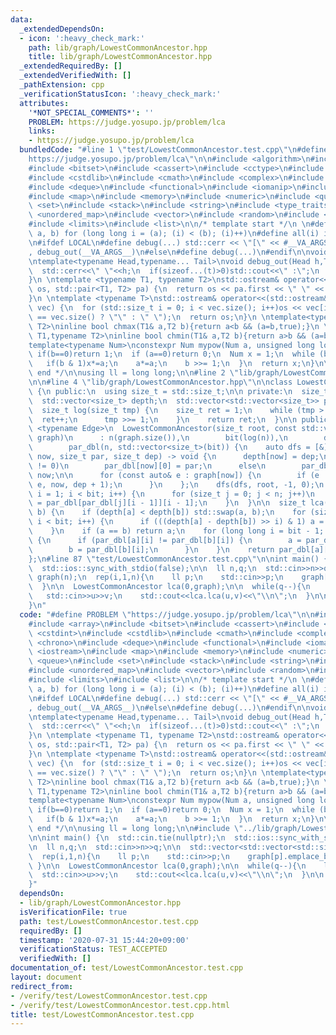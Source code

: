 ```yaml
---
data:
  _extendedDependsOn:
  - icon: ':heavy_check_mark:'
    path: lib/graph/LowestCommonAncestor.hpp
    title: lib/graph/LowestCommonAncestor.hpp
  _extendedRequiredBy: []
  _extendedVerifiedWith: []
  _pathExtension: cpp
  _verificationStatusIcon: ':heavy_check_mark:'
  attributes:
    '*NOT_SPECIAL_COMMENTS*': ''
    PROBLEM: https://judge.yosupo.jp/problem/lca
    links:
    - https://judge.yosupo.jp/problem/lca
  bundledCode: "#line 1 \"test/LowestCommonAncestor.test.cpp\"\n#define PROBLEM \"\
    https://judge.yosupo.jp/problem/lca\"\n\n#include <algorithm>\n#include <array>\n\
    #include <bitset>\n#include <cassert>\n#include <cctype>\n#include <cstdint>\n\
    #include <cstdlib>\n#include <cmath>\n#include <complex>\n#include <chrono>\n\
    #include <deque>\n#include <functional>\n#include <iomanip>\n#include <iostream>\n\
    #include <map>\n#include <memory>\n#include <numeric>\n#include <queue>\n#include\
    \ <set>\n#include <stack>\n#include <string>\n#include <type_traits>\n#include\
    \ <unordered_map>\n#include <vector>\n#include <random>\n#include <utility>\n\
    #include <limits>\n#include <list>\n\n/* template start */\n \n#define rep(i,\
    \ a, b) for (long long i = (a); (i) < (b); (i)++)\n#define all(i) i.begin(), i.end()\n\
    \n#ifdef LOCAL\n#define debug(...) std::cerr << \"[\" << #__VA_ARGS__ << \"]:\"\
    , debug_out(__VA_ARGS__)\n#else\n#define debug(...)\n#endif\n\nvoid debug_out(){std::cerr<<std::endl;}\n\
    \ntemplate<typename Head,typename... Tail>\nvoid debug_out(Head h,Tail... t){\n\
    \  std::cerr<<\" \"<<h;\n  if(sizeof...(t)>0)std::cout<<\" :\";\n  debug_out(t...);\n\
    }\n \ntemplate <typename T1, typename T2>\nstd::ostream& operator<<(std::ostream&\
    \ os, std::pair<T1, T2> pa) {\n  return os << pa.first << \" \" << pa.second;\n\
    }\n \ntemplate <typename T>\nstd::ostream& operator<<(std::ostream& os, std::vector<T>\
    \ vec) {\n  for (std::size_t i = 0; i < vec.size(); i++)os << vec[i] << (i + 1\
    \ == vec.size() ? \"\" : \" \");\n  return os;\n}\n \ntemplate<typename T1,typename\
    \ T2>\ninline bool chmax(T1& a,T2 b){return a<b && (a=b,true);}\n \ntemplate<typename\
    \ T1,typename T2>\ninline bool chmin(T1& a,T2 b){return a>b && (a=b,true);}\n\n\
    template<typename Num>\nconstexpr Num mypow(Num a, unsigned long long b) {\n \
    \ if(b==0)return 1;\n  if (a==0)return 0;\n  Num x = 1;\n  while (b > 0) {\n \
    \   if(b & 1)x*=a;\n    a*=a;\n    b >>= 1;\n  }\n  return x;\n}\n\n/* template\
    \ end */\n\nusing ll = long long;\n\n#line 2 \"lib/graph/LowestCommonAncestor.hpp\"\
    \n\n#line 4 \"lib/graph/LowestCommonAncestor.hpp\"\n\nclass LowestCommonAncestor\
    \ {\n public:\n  using size_t = std::size_t;\n\n private:\n  size_t n, bit;\n\
    \  std::vector<size_t> depth;\n  std::vector<std::vector<size_t>> par_dbl;\n\n\
    \  size_t log(size_t tmp) {\n    size_t ret = 1;\n    while (tmp > 0) {\n    \
    \  ret++;\n      tmp >>= 1;\n    }\n    return ret;\n  }\n\n public:\n  template\
    \ <typename Edge>\n  LowestCommonAncestor(size_t root, const std::vector<std::vector<Edge>>&\
    \ graph)\n      : n(graph.size()),\n        bit(log(n)),\n        depth(n),\n\
    \        par_dbl(n, std::vector<size_t>(bit)) {\n    auto dfs = [&](auto f, size_t\
    \ now, size_t par, size_t dep) -> void {\n      depth[now] = dep;\n      if (dep\
    \ != 0)\n        par_dbl[now][0] = par;\n      else\n        par_dbl[now][0] =\
    \ now;\n\n      for (const auto& e : graph[now]) {\n        if (e != par) f(f,\
    \ e, now, dep + 1);\n      }\n    };\n    dfs(dfs, root, -1, 0);\n    for (size_t\
    \ i = 1; i < bit; i++) {\n      for (size_t j = 0; j < n; j++)\n        par_dbl[j][i]\
    \ = par_dbl[par_dbl[j][i - 1]][i - 1];\n    }\n  }\n\n  size_t lca(size_t a, size_t\
    \ b) {\n    if (depth[a] < depth[b]) std::swap(a, b);\n    for (size_t i = 0;\
    \ i < bit; i++) {\n      if (((depth[a] - depth[b]) >> i) & 1) a = par_dbl[a][i];\n\
    \    }\n    if (a == b) return a;\n    for (long long i = bit - 1; i >= 0; i--)\
    \ {\n      if (par_dbl[a][i] != par_dbl[b][i]) {\n        a = par_dbl[a][i];\n\
    \        b = par_dbl[b][i];\n      }\n    }\n    return par_dbl[a][0];\n  }\n\
    };\n#line 87 \"test/LowestCommonAncestor.test.cpp\"\n\nint main() {\n  std::cin.tie(nullptr);\n\
    \  std::ios::sync_with_stdio(false);\n\n  ll n,q;\n  std::cin>>n>>q;\n\n  std::vector<std::vector<std::size_t>>\
    \ graph(n);\n  rep(i,1,n){\n    ll p;\n    std::cin>>p;\n    graph[p].emplace_back(i);\n\
    \  }\n\n  LowestCommonAncestor lca(0,graph);\n\n  while(q--){\n    ll u,v;\n \
    \   std::cin>>u>>v;\n    std::cout<<lca.lca(u,v)<<\"\\n\";\n  }\n\n  return 0;\n\
    }\n"
  code: "#define PROBLEM \"https://judge.yosupo.jp/problem/lca\"\n\n#include <algorithm>\n\
    #include <array>\n#include <bitset>\n#include <cassert>\n#include <cctype>\n#include\
    \ <cstdint>\n#include <cstdlib>\n#include <cmath>\n#include <complex>\n#include\
    \ <chrono>\n#include <deque>\n#include <functional>\n#include <iomanip>\n#include\
    \ <iostream>\n#include <map>\n#include <memory>\n#include <numeric>\n#include\
    \ <queue>\n#include <set>\n#include <stack>\n#include <string>\n#include <type_traits>\n\
    #include <unordered_map>\n#include <vector>\n#include <random>\n#include <utility>\n\
    #include <limits>\n#include <list>\n\n/* template start */\n \n#define rep(i,\
    \ a, b) for (long long i = (a); (i) < (b); (i)++)\n#define all(i) i.begin(), i.end()\n\
    \n#ifdef LOCAL\n#define debug(...) std::cerr << \"[\" << #__VA_ARGS__ << \"]:\"\
    , debug_out(__VA_ARGS__)\n#else\n#define debug(...)\n#endif\n\nvoid debug_out(){std::cerr<<std::endl;}\n\
    \ntemplate<typename Head,typename... Tail>\nvoid debug_out(Head h,Tail... t){\n\
    \  std::cerr<<\" \"<<h;\n  if(sizeof...(t)>0)std::cout<<\" :\";\n  debug_out(t...);\n\
    }\n \ntemplate <typename T1, typename T2>\nstd::ostream& operator<<(std::ostream&\
    \ os, std::pair<T1, T2> pa) {\n  return os << pa.first << \" \" << pa.second;\n\
    }\n \ntemplate <typename T>\nstd::ostream& operator<<(std::ostream& os, std::vector<T>\
    \ vec) {\n  for (std::size_t i = 0; i < vec.size(); i++)os << vec[i] << (i + 1\
    \ == vec.size() ? \"\" : \" \");\n  return os;\n}\n \ntemplate<typename T1,typename\
    \ T2>\ninline bool chmax(T1& a,T2 b){return a<b && (a=b,true);}\n \ntemplate<typename\
    \ T1,typename T2>\ninline bool chmin(T1& a,T2 b){return a>b && (a=b,true);}\n\n\
    template<typename Num>\nconstexpr Num mypow(Num a, unsigned long long b) {\n \
    \ if(b==0)return 1;\n  if (a==0)return 0;\n  Num x = 1;\n  while (b > 0) {\n \
    \   if(b & 1)x*=a;\n    a*=a;\n    b >>= 1;\n  }\n  return x;\n}\n\n/* template\
    \ end */\n\nusing ll = long long;\n\n#include \"../lib/graph/LowestCommonAncestor.hpp\"\
    \n\nint main() {\n  std::cin.tie(nullptr);\n  std::ios::sync_with_stdio(false);\n\
    \n  ll n,q;\n  std::cin>>n>>q;\n\n  std::vector<std::vector<std::size_t>> graph(n);\n\
    \  rep(i,1,n){\n    ll p;\n    std::cin>>p;\n    graph[p].emplace_back(i);\n \
    \ }\n\n  LowestCommonAncestor lca(0,graph);\n\n  while(q--){\n    ll u,v;\n  \
    \  std::cin>>u>>v;\n    std::cout<<lca.lca(u,v)<<\"\\n\";\n  }\n\n  return 0;\n\
    }"
  dependsOn:
  - lib/graph/LowestCommonAncestor.hpp
  isVerificationFile: true
  path: test/LowestCommonAncestor.test.cpp
  requiredBy: []
  timestamp: '2020-07-31 15:44:20+09:00'
  verificationStatus: TEST_ACCEPTED
  verifiedWith: []
documentation_of: test/LowestCommonAncestor.test.cpp
layout: document
redirect_from:
- /verify/test/LowestCommonAncestor.test.cpp
- /verify/test/LowestCommonAncestor.test.cpp.html
title: test/LowestCommonAncestor.test.cpp
---
```

